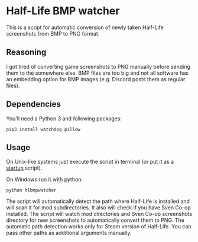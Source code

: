 # Half-Life BMP watcher

This is a script for automatic conversion of newly taken Half-Life screenshots from BMP to PNG format.

## Reasoning

I got tired of converting game screenshots to PNG manually before sending them to the somewhere else. BMP files are too big and not all software has an embedding option for BMP images (e.g. Discord posts them as regular files).

## Dependencies

You'll need a Python 3 and following packages:

```
pip3 install watchdog pillow
```

## Usage

On Unix-like systems just execute the script in terminal (or put it as a [startup](https://wiki.archlinux.org/title/autostarting) script).

On Windows run it with python:

```
python hlbmpwatcher
```

The script will automatically detect the path where Half-Life is installed and will scan it for mod subdirectories. It also will check if you have Sven Co-op installed. The script will watch mod directories and Sven Co-op screenshots directory for new screenshots to automatically convert them to PNG. The automatic path detection works only for Steam version of Half-Life. You can pass other paths as additional arguments manually.
